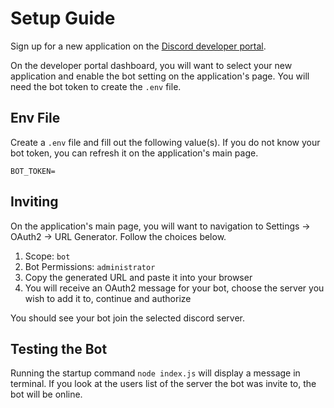 # Setup Guide

Sign up for a new application on the [Discord developer portal](https://discord.com/developers/applications).

On the developer portal dashboard, you will want to select your new application and enable the bot setting on the application's page. You will need the bot token to create the `.env` file.


## Env File

Create a `.env` file and fill out the following value(s). If you do not know your bot token, you can refresh it on the application's main page.

```
BOT_TOKEN=
```

## Inviting 

On the application's main page, you will want to navigation to Settings -> OAuth2 -> URL Generator. Follow the choices below.

1. Scope: `bot`
2. Bot Permissions: `administrator`
3. Copy the generated URL and paste it into your browser
4. You will receive an OAuth2 message for your bot, choose the server you wish to add it to, continue and authorize

You should see your bot join the selected discord server.

## Testing the Bot

Running the startup command `node index.js` will display a message in terminal. If you look at the users list of the server the bot was invite to, the bot will be online.
